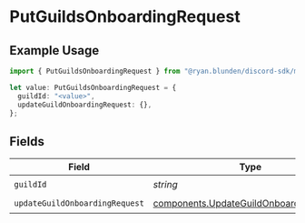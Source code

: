 # PutGuildsOnboardingRequest

## Example Usage

```typescript
import { PutGuildsOnboardingRequest } from "@ryan.blunden/discord-sdk/models/operations";

let value: PutGuildsOnboardingRequest = {
  guildId: "<value>",
  updateGuildOnboardingRequest: {},
};
```

## Fields

| Field                                                                                              | Type                                                                                               | Required                                                                                           | Description                                                                                        |
| -------------------------------------------------------------------------------------------------- | -------------------------------------------------------------------------------------------------- | -------------------------------------------------------------------------------------------------- | -------------------------------------------------------------------------------------------------- |
| `guildId`                                                                                          | *string*                                                                                           | :heavy_check_mark:                                                                                 | N/A                                                                                                |
| `updateGuildOnboardingRequest`                                                                     | [components.UpdateGuildOnboardingRequest](../../models/components/updateguildonboardingrequest.md) | :heavy_check_mark:                                                                                 | N/A                                                                                                |